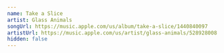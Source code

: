 ```yaml
---
name: Take a Slice
artist: Glass Animals
songUrl: https://music.apple.com/us/album/take-a-slice/1440840097
artistUrl: https://music.apple.com/us/artist/glass-animals/528928008
hidden: false
---
```

